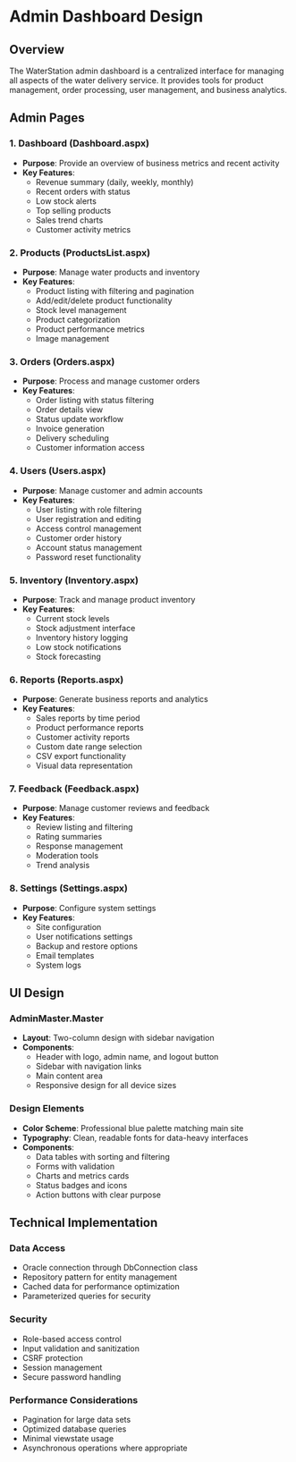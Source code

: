 # Admin Dashboard Design

## Overview
The WaterStation admin dashboard is a centralized interface for managing all aspects of the water delivery service. It provides tools for product management, order processing, user management, and business analytics.

## Admin Pages

### 1. Dashboard (Dashboard.aspx)
- **Purpose**: Provide an overview of business metrics and recent activity
- **Key Features**:
  - Revenue summary (daily, weekly, monthly)
  - Recent orders with status
  - Low stock alerts
  - Top selling products
  - Sales trend charts
  - Customer activity metrics

### 2. Products (ProductsList.aspx)
- **Purpose**: Manage water products and inventory
- **Key Features**:
  - Product listing with filtering and pagination
  - Add/edit/delete product functionality
  - Stock level management
  - Product categorization
  - Product performance metrics
  - Image management

### 3. Orders (Orders.aspx)
- **Purpose**: Process and manage customer orders
- **Key Features**:
  - Order listing with status filtering
  - Order details view
  - Status update workflow
  - Invoice generation
  - Delivery scheduling
  - Customer information access

### 4. Users (Users.aspx)
- **Purpose**: Manage customer and admin accounts
- **Key Features**:
  - User listing with role filtering
  - User registration and editing
  - Access control management
  - Customer order history
  - Account status management
  - Password reset functionality

### 5. Inventory (Inventory.aspx)
- **Purpose**: Track and manage product inventory
- **Key Features**:
  - Current stock levels
  - Stock adjustment interface
  - Inventory history logging
  - Low stock notifications
  - Stock forecasting

### 6. Reports (Reports.aspx)
- **Purpose**: Generate business reports and analytics
- **Key Features**:
  - Sales reports by time period
  - Product performance reports
  - Customer activity reports
  - Custom date range selection
  - CSV export functionality
  - Visual data representation

### 7. Feedback (Feedback.aspx)
- **Purpose**: Manage customer reviews and feedback
- **Key Features**:
  - Review listing and filtering
  - Rating summaries
  - Response management
  - Moderation tools
  - Trend analysis

### 8. Settings (Settings.aspx)
- **Purpose**: Configure system settings
- **Key Features**:
  - Site configuration
  - User notifications settings
  - Backup and restore options
  - Email templates
  - System logs

## UI Design

### AdminMaster.Master
- **Layout**: Two-column design with sidebar navigation
- **Components**:
  - Header with logo, admin name, and logout button
  - Sidebar with navigation links
  - Main content area
  - Responsive design for all device sizes

### Design Elements
- **Color Scheme**: Professional blue palette matching main site
- **Typography**: Clean, readable fonts for data-heavy interfaces
- **Components**:
  - Data tables with sorting and filtering
  - Forms with validation
  - Charts and metrics cards
  - Status badges and icons
  - Action buttons with clear purpose

## Technical Implementation

### Data Access
- Oracle connection through DbConnection class
- Repository pattern for entity management
- Cached data for performance optimization
- Parameterized queries for security

### Security
- Role-based access control
- Input validation and sanitization
- CSRF protection
- Session management
- Secure password handling

### Performance Considerations
- Pagination for large data sets
- Optimized database queries
- Minimal viewstate usage
- Asynchronous operations where appropriate